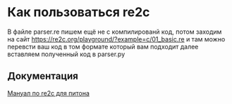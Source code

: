 # Как пользоваться re2c

В файле parser.re пишем ещё не с компилированй код, потом заходим на сайт https://re2c.org/playground/?example=c/01_basic.re и там можно перевсти ваш код в том формате который вам подходит далее вставляем полученный код в parser.py

## Документация

[Мануал по re2c для питона](https://re2c.org/manual/manual_py.html)
